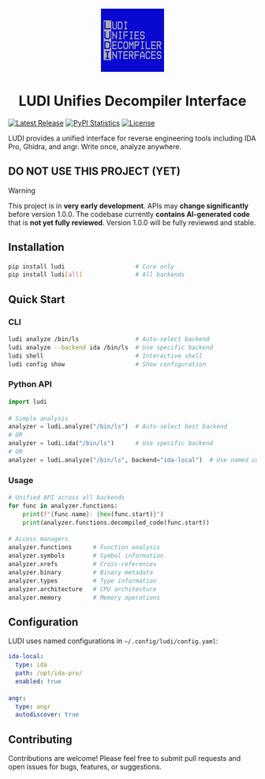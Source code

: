 <p align="center">
  <img alt="LUDI" src="https://github.com/ludi-project/LUDI/raw/main/ludi.svg" width="128">
</p>
<h1 align="center">LUDI Unifies Decompiler Interface</h1>

[![Latest Release](https://img.shields.io/pypi/v/ludi.svg)](https://pypi.python.org/pypi/ludi/)
[![PyPI Statistics](https://img.shields.io/pypi/dm/ludi.svg)](https://pypistats.org/packages/ludi)
[![License](https://img.shields.io/github/license/ludi-project/ludi.svg)](https://github.com/ludi-project/ludi/blob/main/LICENSE)

LUDI provides a unified interface for reverse engineering tools including IDA Pro, Ghidra, and angr. Write once, analyze anywhere.

## DO NOT USE THIS PROJECT (YET)
> [!WARNING]
> This project is in **very early development**. APIs may **change significantly** before version 1.0.0. The codebase currently **contains AI-generated code** that is **not yet fully reviewed**. Version 1.0.0 will be fully reviewed and stable.

## Installation

```bash
pip install ludi                    # Core only
pip install ludi[all]               # All backends
```

## Quick Start

### CLI
```bash
ludi analyze /bin/ls                # Auto-select backend
ludi analyze --backend ida /bin/ls  # Use specific backend
ludi shell                          # Interactive shell
ludi config show                    # Show configuration
```

### Python API
```python
import ludi

# Simple analysis
analyzer = ludi.analyze("/bin/ls")  # Auto-select best backend
# OR
analyzer = ludi.ida("/bin/ls")      # Use specific backend
# OR
analyzer = ludi.analyze("/bin/ls", backend="ida-local")  # Use named config
```

### Usage

```python
# Unified API across all backends
for func in analyzer.functions:
    print(f"{func.name}: {hex(func.start)}")
    print(analyzer.functions.decompiled_code(func.start))

# Access managers
analyzer.functions      # Function analysis
analyzer.symbols        # Symbol information
analyzer.xrefs          # Cross-references
analyzer.binary         # Binary metadata
analyzer.types          # Type information
analyzer.architecture   # CPU architecture
analyzer.memory         # Memory operations
```

## Configuration

LUDI uses named configurations in `~/.config/ludi/config.yaml`:

```yaml
ida-local:
  type: ida
  path: /opt/ida-pro/
  enabled: true

angr:
  type: angr
  autodiscover: true
```

## Contributing

Contributions are welcome! Please feel free to submit pull requests and open issues for bugs, features, or suggestions.
